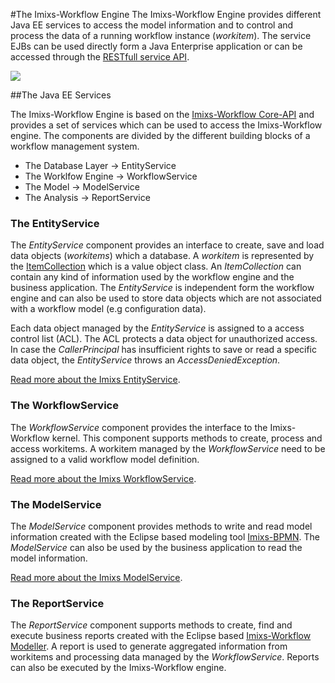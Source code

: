 #The Imixs-Workflow Engine
The Imixs-Workflow Engine provides different Java EE services to access the model information and to control and process the data of a running workflow instance (_workitem_). The service EJBs can be used directly form a Java Enterprise application or can be accessed through the [RESTfull service API](../restapi/index.html). 

<img src="../images/engine/imixs-architecture_jee.png"/>


##The Java EE Services 

The Imixs-Workflow Engine is based on the [Imixs-Workflow Core-API](../core/index.html) and provides a set of services which can be used to access the Imixs-Workflow engine. The components are divided by the different building blocks of a workflow management system. 
 

 * The Database Layer -> EntityService
 * The Worklfow Engine -> WorkflowService
 * The Model -> ModelService 
 * The Analysis -> ReportService
 
### The EntityService
The _EntityService_ component provides an interface to create, save and load data objects (_workitems_) which a  database. A _workitem_ is represented by the [ItemCollection](../core/itemcollection.html) which is a value object class. An _ItemCollection_ can contain any kind of information used by the workflow engine and the business application. The _EntityService_ is independent form the workflow engine and can also be used to store data objects which are not associated with a workflow model (e.g configuration data). 

Each data object managed by the _EntityService_ is assigned to a access control list (ACL). The ACL protects a data object for unauthorized  access. In case the _CallerPrincipal_ has insufficient rights to save or read a specific data object, the _EntityService_ throws an _AccessDeniedException_. 

[Read more about the Imixs EntityService](../engine/entityservice.html).
  
 
### The WorkflowService
The _WorkflowService_ component provides the interface to the Imixs-Workflow kernel. This component supports methods to create, process and access workitems. A workitem managed by the _WorkflowService_ need to be assigned to a valid workflow model definition. 
 
[Read more about the Imixs WorkflowService](../engine/workflowservice.html).
 
### The ModelService
The _ModelService_ component provides methods to write and read model information created with the Eclipse based modeling tool [Imixs-BPMN](../modelling/index.html). The _ModelService_ can also be used by the business application to read the model information.

[Read more about the Imixs ModelService](../engine/modelservice.html).
 
### The ReportService
The _ReportService_ component supports methods to create, find and execute business reports created with the Eclipse based [Imixs-Workflow Modeller](../modelling/index.html). A report is used to generate aggregated information from workitems and processing data managed by the _WorkflowService_. Reports can also be executed by the Imixs-Workflow engine. 
  
